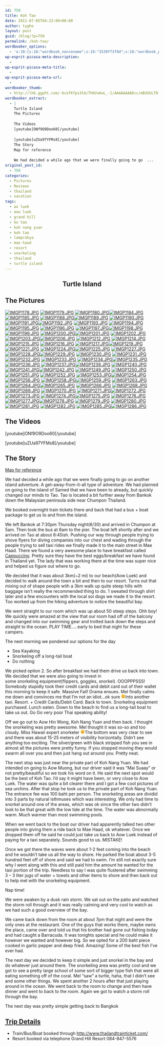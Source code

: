 ```yaml
---
id: 750
title: Koh Tao
date: 2011-07-05T04:23:09+00:00
author: tyghe
layout: post
guid: /blog/?p=750
permalink: /koh-tao/
wordbooker_options:
  - 'a:10:{s:18:"wordbook_noncename";s:10:"3539ff3f8d";s:18:"wordbook_page_post";s:4:"-100";s:18:"wordbook_orandpage";s:1:"2";s:23:"wordbook_default_author";s:1:"2";s:23:"wordbook_extract_length";s:3:"256";s:19:"wordbook_actionlink";s:3:"300";s:26:"wordbooker_publish_default";s:2:"on";s:18:"wordbook_attribute";s:31:"Posted a new post on their blog";s:29:"wordbooker_status_update_text";s:35:": New blog post :  %title% - %link%";s:20:"wordbook_comment_get";s:2:"on";}'
wp-esprit-picasa-meta-description:
  - 
wp-esprit-picasa-meta-title:
  - 
wp-esprit-picasa-meta-url:
  - 
wordbooker_thumb:
  - http://lh6.ggpht.com/-bceTKfpx3tA/ThKVxKwL_-I/AAAAAAAADcc/mB3GULTO-18/s200/IMGP1178.JPG
wordbooker_extract:
  - |
    Turtle Island
    The Pictures
                                                       
    The Videos
    [youtube]ONf9O9Doo60[/youtube]
    
    [youtube]uZUa97YFMs8[/youtube]
    The Story
    Map for reference
    
    We had decided a while ago that we were finally going to go  ...
original_post_id:
  - 750
categories:
  - Pictures
  - Reviews
  - thailand
  - vacation
tags:
  - ao luek
  - aow luek
  - grand hill
  - ko tao
  - koh nang yuan
  - koh tao
  - lamprahya
  - mae haad
  - resort
  - snorkeling
  - thailand
  - turtle island
---
```

<h2 style="text-align:center;">
  Turtle Island
</h2>

## <!--more-->The Pictures

<a href="http://lh6.ggpht.com/-bceTKfpx3tA/ThKVxKwL_-I/AAAAAAAADcc/mB3GULTO-18/s800/IMGP1178.JPG" rel="lightbox[750]"><img src="http://lh6.ggpht.com/-bceTKfpx3tA/ThKVxKwL_-I/AAAAAAAADcc/mB3GULTO-18/s200/IMGP1178.JPG" alt="IMGP1178.JPG" /></a> <a href="http://lh6.ggpht.com/-xoaSetFveC0/ThKVy5YcV_I/AAAAAAAADcg/PUqMH1MGfDw/s800/IMGP1179.JPG" rel="lightbox[750]"><img src="http://lh6.ggpht.com/-xoaSetFveC0/ThKVy5YcV_I/AAAAAAAADcg/PUqMH1MGfDw/s200/IMGP1179.JPG" alt="IMGP1179.JPG" /></a> <a href="http://lh6.ggpht.com/-B4yRJsiSP8E/ThKV0Y0qgKI/AAAAAAAADck/GSC8k-hS6Es/s800/IMGP1180.JPG" rel="lightbox[750]"><img src="http://lh6.ggpht.com/-B4yRJsiSP8E/ThKV0Y0qgKI/AAAAAAAADck/GSC8k-hS6Es/s200/IMGP1180.JPG" alt="IMGP1180.JPG" /></a><a href="http://lh5.ggpht.com/-dSz9sS_xfQc/ThKV1-RjsdI/AAAAAAAADco/fUA4frMwHjM/s800/IMGP1184.JPG" rel="lightbox[750]"><img src="http://lh5.ggpht.com/-dSz9sS_xfQc/ThKV1-RjsdI/AAAAAAAADco/fUA4frMwHjM/s200/IMGP1184.JPG" alt="IMGP1184.JPG" /></a> <a href="http://lh5.ggpht.com/-DZ1bJVdlNAA/ThKV2o7kKjI/AAAAAAAADcs/NWS45hRpAVQ/s800/IMGP1185.JPG" rel="lightbox[750]"><img src="http://lh5.ggpht.com/-DZ1bJVdlNAA/ThKV2o7kKjI/AAAAAAAADcs/NWS45hRpAVQ/s200/IMGP1185.JPG" alt="IMGP1185.JPG" /></a> <a href="http://lh5.ggpht.com/-gby9V8wnm-4/ThKV3iSUvvI/AAAAAAAADcw/o3gYe6vybtY/s800/IMGP1188.JPG" rel="lightbox[750]"><img src="http://lh5.ggpht.com/-gby9V8wnm-4/ThKV3iSUvvI/AAAAAAAADcw/o3gYe6vybtY/s200/IMGP1188.JPG" alt="IMGP1188.JPG" /></a><a href="http://lh3.ggpht.com/-88eFvcSjsOw/ThKV4bd7TOI/AAAAAAAADc0/xIZVgyH_-VQ/s800/IMGP1189.JPG" rel="lightbox[750]"><img src="http://lh3.ggpht.com/-88eFvcSjsOw/ThKV4bd7TOI/AAAAAAAADc0/xIZVgyH_-VQ/s200/IMGP1189.JPG" alt="IMGP1189.JPG" /></a> <a href="http://lh4.ggpht.com/-1ooof13sLIc/ThKV5EZp6_I/AAAAAAAADc4/zlx-WeggrmI/s800/IMGP1190.JPG" rel="lightbox[750]"><img src="http://lh4.ggpht.com/-1ooof13sLIc/ThKV5EZp6_I/AAAAAAAADc4/zlx-WeggrmI/s200/IMGP1190.JPG" alt="IMGP1190.JPG" /></a> <a href="http://lh6.ggpht.com/-lpHU0Wfq2pE/ThKV5mjx1yI/AAAAAAAADc8/9OHJ3DOWrDk/s800/IMGP1191.JPG" rel="lightbox[750]"><img src="http://lh6.ggpht.com/-lpHU0Wfq2pE/ThKV5mjx1yI/AAAAAAAADc8/9OHJ3DOWrDk/s200/IMGP1191.JPG" alt="IMGP1191.JPG" /></a><a href="http://lh5.ggpht.com/-11KdxI11bwg/ThKV6ZJJIeI/AAAAAAAADdA/WWz5ZE3cAk8/s800/IMGP1192.JPG" rel="lightbox[750]"><img src="http://lh5.ggpht.com/-11KdxI11bwg/ThKV6ZJJIeI/AAAAAAAADdA/WWz5ZE3cAk8/s200/IMGP1192.JPG" alt="IMGP1192.JPG" /></a> <a href="http://lh4.ggpht.com/-qZIYnTrecVM/ThKV7HiNnsI/AAAAAAAADdE/8MDHtIydKw4/s800/IMGP1193.JPG" rel="lightbox[750]"><img src="http://lh4.ggpht.com/-qZIYnTrecVM/ThKV7HiNnsI/AAAAAAAADdE/8MDHtIydKw4/s200/IMGP1193.JPG" alt="IMGP1193.JPG" /></a> <a href="http://lh5.ggpht.com/-w4z6faEomQg/ThKV7iEgkRI/AAAAAAAADdI/EFnRmZQHW1M/s800/IMGP1194.JPG" rel="lightbox[750]"><img src="http://lh5.ggpht.com/-w4z6faEomQg/ThKV7iEgkRI/AAAAAAAADdI/EFnRmZQHW1M/s200/IMGP1194.JPG" alt="IMGP1194.JPG" /></a><a href="http://lh3.ggpht.com/-vr4dIVLhHCA/ThKV8NGIP7I/AAAAAAAADdM/Of7PnBa1ogI/s800/IMGP1195.JPG" rel="lightbox[750]"><img src="http://lh3.ggpht.com/-vr4dIVLhHCA/ThKV8NGIP7I/AAAAAAAADdM/Of7PnBa1ogI/s200/IMGP1195.JPG" alt="IMGP1195.JPG" /></a> <a href="http://lh6.ggpht.com/-pUIVgwObzJs/ThKV9rspMrI/AAAAAAAADdQ/MAAQ3jhX-Xg/s800/IMGP1196.JPG" rel="lightbox[750]"><img src="http://lh6.ggpht.com/-pUIVgwObzJs/ThKV9rspMrI/AAAAAAAADdQ/MAAQ3jhX-Xg/s200/IMGP1196.JPG" alt="IMGP1196.JPG" /></a> <a href="http://lh4.ggpht.com/-piN51lKJ4tU/ThKV-ReYzVI/AAAAAAAADdU/-eCuiFMqrYs/s800/IMGP1197.JPG" rel="lightbox[750]"><img src="http://lh4.ggpht.com/-piN51lKJ4tU/ThKV-ReYzVI/AAAAAAAADdU/-eCuiFMqrYs/s200/IMGP1197.JPG" alt="IMGP1197.JPG" /></a><a href="http://lh4.ggpht.com/-gNkQWcAZitY/ThKV_FG1umI/AAAAAAAADdY/tDE1bmyh8-U/s800/IMGP1198.JPG" rel="lightbox[750]"><img src="http://lh4.ggpht.com/-gNkQWcAZitY/ThKV_FG1umI/AAAAAAAADdY/tDE1bmyh8-U/s200/IMGP1198.JPG" alt="IMGP1198.JPG" /></a> <a href="http://lh6.ggpht.com/-nOgpnNyefv8/ThKV_vwh2vI/AAAAAAAADdc/AC5s9c7mhlE/s800/IMGP1199.JPG" rel="lightbox[750]"><img src="http://lh6.ggpht.com/-nOgpnNyefv8/ThKV_vwh2vI/AAAAAAAADdc/AC5s9c7mhlE/s200/IMGP1199.JPG" alt="IMGP1199.JPG" /></a> <a href="http://lh6.ggpht.com/-dwtzJMEYL8g/ThKWAhlVGlI/AAAAAAAADdg/y7OzNNszhhU/s800/IMGP1200.JPG" rel="lightbox[750]"><img src="http://lh6.ggpht.com/-dwtzJMEYL8g/ThKWAhlVGlI/AAAAAAAADdg/y7OzNNszhhU/s200/IMGP1200.JPG" alt="IMGP1200.JPG" /></a><a href="http://lh3.ggpht.com/-thKIIot7G3Q/ThKWBNs4cLI/AAAAAAAADdk/ffTQSDaU-eE/s800/IMGP1201.JPG" rel="lightbox[750]"><img src="http://lh3.ggpht.com/-thKIIot7G3Q/ThKWBNs4cLI/AAAAAAAADdk/ffTQSDaU-eE/s200/IMGP1201.JPG" alt="IMGP1201.JPG" /></a> <a href="http://lh3.ggpht.com/-8JONgr4SPc0/ThKWB-AJ0YI/AAAAAAAADdo/v_xOy_mfhbo/s800/IMGP1202.JPG" rel="lightbox[750]"><img src="http://lh3.ggpht.com/-8JONgr4SPc0/ThKWB-AJ0YI/AAAAAAAADdo/v_xOy_mfhbo/s200/IMGP1202.JPG" alt="IMGP1202.JPG" /></a> <a href="http://lh4.ggpht.com/-m5O3mH0MMRM/ThKWC_YmFzI/AAAAAAAADds/0UvMbe7QLig/s800/IMGP1203.JPG" rel="lightbox[750]"><img src="http://lh4.ggpht.com/-m5O3mH0MMRM/ThKWC_YmFzI/AAAAAAAADds/0UvMbe7QLig/s200/IMGP1203.JPG" alt="IMGP1203.JPG" /></a><a href="http://lh6.ggpht.com/-JViq59mz0ZE/ThKWEWeKuOI/AAAAAAAADd0/txl6KV7RtBI/s800/IMGP1206.JPG" rel="lightbox[750]"><img src="http://lh6.ggpht.com/-JViq59mz0ZE/ThKWEWeKuOI/AAAAAAAADd0/txl6KV7RtBI/s200/IMGP1206.JPG" alt="IMGP1206.JPG" /></a> <a href="http://lh4.ggpht.com/-B0Hh9JjM2QI/ThKWFhqbCLI/AAAAAAAADd4/LbXWI3BIgAY/s800/IMGP1212.JPG" rel="lightbox[750]"><img src="http://lh4.ggpht.com/-B0Hh9JjM2QI/ThKWFhqbCLI/AAAAAAAADd4/LbXWI3BIgAY/s200/IMGP1212.JPG" alt="IMGP1212.JPG" /></a> <a href="http://lh5.ggpht.com/-6YOjA_2-0g4/ThKWGcRp4EI/AAAAAAAADd8/aVQOLGDpj9A/s800/IMGP1214.JPG" rel="lightbox[750]"><img src="http://lh5.ggpht.com/-6YOjA_2-0g4/ThKWGcRp4EI/AAAAAAAADd8/aVQOLGDpj9A/s200/IMGP1214.JPG" alt="IMGP1214.JPG" /></a><a href="http://lh6.ggpht.com/-dyamUguWhpk/ThKWHM7_rOI/AAAAAAAADeA/UaIdT8EeKO8/s800/IMGP1215.JPG" rel="lightbox[750]"><img src="http://lh6.ggpht.com/-dyamUguWhpk/ThKWHM7_rOI/AAAAAAAADeA/UaIdT8EeKO8/s200/IMGP1215.JPG" alt="IMGP1215.JPG" /></a> <a href="http://lh3.ggpht.com/-OqWVEB3fiAo/ThKWHhC2hTI/AAAAAAAADeE/zOtZKr_zqZY/s800/IMGP1216.JPG" rel="lightbox[750]"><img src="http://lh3.ggpht.com/-OqWVEB3fiAo/ThKWHhC2hTI/AAAAAAAADeE/zOtZKr_zqZY/s200/IMGP1216.JPG" alt="IMGP1216.JPG" /></a> <a href="http://lh6.ggpht.com/-Va08_1ML7ww/ThKWIavGgtI/AAAAAAAADeI/-6GMV0yJTHo/s800/IMGP1217.JPG" rel="lightbox[750]"><img src="http://lh6.ggpht.com/-Va08_1ML7ww/ThKWIavGgtI/AAAAAAAADeI/-6GMV0yJTHo/s200/IMGP1217.JPG" alt="IMGP1217.JPG" /></a><a href="http://lh4.ggpht.com/-5NbrIGuVGzk/ThKWJONJANI/AAAAAAAADeM/nDIY8CJClU4/s800/IMGP1219.JPG" rel="lightbox[750]"><img src="http://lh4.ggpht.com/-5NbrIGuVGzk/ThKWJONJANI/AAAAAAAADeM/nDIY8CJClU4/s200/IMGP1219.JPG" alt="IMGP1219.JPG" /></a> <a href="http://lh3.ggpht.com/-sCZXAnBYu8w/ThKWJs4K8lI/AAAAAAAADeQ/8MyWUfRGSRE/s800/IMGP1221.JPG" rel="lightbox[750]"><img src="http://lh3.ggpht.com/-sCZXAnBYu8w/ThKWJs4K8lI/AAAAAAAADeQ/8MyWUfRGSRE/s200/IMGP1221.JPG" alt="IMGP1221.JPG" /></a> <a href="http://lh5.ggpht.com/-Eiwiw3T88qc/ThKWKQvNWsI/AAAAAAAADeU/JtKW8_szPeM/s800/IMGP1224.JPG" rel="lightbox[750]"><img src="http://lh5.ggpht.com/-Eiwiw3T88qc/ThKWKQvNWsI/AAAAAAAADeU/JtKW8_szPeM/s200/IMGP1224.JPG" alt="IMGP1224.JPG" /></a><a href="http://lh4.ggpht.com/-qCwhw-0SeL4/ThKWLSNE9LI/AAAAAAAADeY/o4vJOlB80qI/s800/IMGP1225.JPG" rel="lightbox[750]"><img src="http://lh4.ggpht.com/-qCwhw-0SeL4/ThKWLSNE9LI/AAAAAAAADeY/o4vJOlB80qI/s200/IMGP1225.JPG" alt="IMGP1225.JPG" /></a> <a href="http://lh3.ggpht.com/-dQLn1kuQZts/ThKWMETknCI/AAAAAAAADec/RrQ-HcYz4lY/s800/IMGP1227.JPG" rel="lightbox[750]"><img src="http://lh3.ggpht.com/-dQLn1kuQZts/ThKWMETknCI/AAAAAAAADec/RrQ-HcYz4lY/s200/IMGP1227.JPG" alt="IMGP1227.JPG" /></a> <a href="http://lh6.ggpht.com/-77NUwg9urq0/ThKWNEvXOwI/AAAAAAAADeg/RNU5N4NyHEw/s800/IMGP1228.JPG" rel="lightbox[750]"><img src="http://lh6.ggpht.com/-77NUwg9urq0/ThKWNEvXOwI/AAAAAAAADeg/RNU5N4NyHEw/s200/IMGP1228.JPG" alt="IMGP1228.JPG" /></a><a href="http://lh6.ggpht.com/-lyWvf9QJ2lE/ThKWOPzXIlI/AAAAAAAADek/OAXPJJbW-7Q/s800/IMGP1229.JPG" rel="lightbox[750]"><img src="http://lh6.ggpht.com/-lyWvf9QJ2lE/ThKWOPzXIlI/AAAAAAAADek/OAXPJJbW-7Q/s200/IMGP1229.JPG" alt="IMGP1229.JPG" /></a> <a href="http://lh5.ggpht.com/-MuivD0eS3Wk/ThKXYeXx82I/AAAAAAAADes/-Y2xBxXHUwo/s800/IMGP1230.JPG" rel="lightbox[750]"><img src="http://lh5.ggpht.com/-MuivD0eS3Wk/ThKXYeXx82I/AAAAAAAADes/-Y2xBxXHUwo/s200/IMGP1230.JPG" alt="IMGP1230.JPG" /></a> <a href="http://lh6.ggpht.com/-kNsemYTPT_M/ThKYbTYiajI/AAAAAAAADe0/7GYkhm7e74I/s800/IMGP1231.JPG" rel="lightbox[750]"><img src="http://lh6.ggpht.com/-kNsemYTPT_M/ThKYbTYiajI/AAAAAAAADe0/7GYkhm7e74I/s200/IMGP1231.JPG" alt="IMGP1231.JPG" /></a><a href="http://lh5.ggpht.com/-EnogN08E7Lw/ThKYcsLgP9I/AAAAAAAADe4/tAq3ub5fWVE/s800/IMGP1232.JPG" rel="lightbox[750]"><img src="http://lh5.ggpht.com/-EnogN08E7Lw/ThKYcsLgP9I/AAAAAAAADe4/tAq3ub5fWVE/s200/IMGP1232.JPG" alt="IMGP1232.JPG" /></a> <a href="http://lh4.ggpht.com/-mUzjmJR9G3o/ThKYdmqPuyI/AAAAAAAADe8/WToQkgVUTvU/s800/IMGP1233.JPG" rel="lightbox[750]"><img src="http://lh4.ggpht.com/-mUzjmJR9G3o/ThKYdmqPuyI/AAAAAAAADe8/WToQkgVUTvU/s200/IMGP1233.JPG" alt="IMGP1233.JPG" /></a> <a href="http://lh5.ggpht.com/-tAC9JoUjjUw/ThKYef65WnI/AAAAAAAADfA/ehuzA7-ZZUk/s800/IMGP1234.JPG" rel="lightbox[750]"><img src="http://lh5.ggpht.com/-tAC9JoUjjUw/ThKYef65WnI/AAAAAAAADfA/ehuzA7-ZZUk/s200/IMGP1234.JPG" alt="IMGP1234.JPG" /></a><a href="http://lh5.ggpht.com/-pbJoXNe_wyg/ThKYe_2ve3I/AAAAAAAADfE/oGptFMYojSg/s800/IMGP1235.JPG" rel="lightbox[750]"><img src="http://lh5.ggpht.com/-pbJoXNe_wyg/ThKYe_2ve3I/AAAAAAAADfE/oGptFMYojSg/s200/IMGP1235.JPG" alt="IMGP1235.JPG" /></a> <a href="http://lh5.ggpht.com/-E_4oZIsxo50/ThKYfzTDDDI/AAAAAAAADfI/v_6BN1UNkC4/s800/IMGP1236.JPG" rel="lightbox[750]"><img src="http://lh5.ggpht.com/-E_4oZIsxo50/ThKYfzTDDDI/AAAAAAAADfI/v_6BN1UNkC4/s200/IMGP1236.JPG" alt="IMGP1236.JPG" /></a> <a href="http://lh4.ggpht.com/-57m9JEO8Mmo/ThKYg6Feq_I/AAAAAAAADfM/VYqRevvIDCc/s800/IMGP1237.JPG" rel="lightbox[750]"><img src="http://lh4.ggpht.com/-57m9JEO8Mmo/ThKYg6Feq_I/AAAAAAAADfM/VYqRevvIDCc/s200/IMGP1237.JPG" alt="IMGP1237.JPG" /></a><a href="http://lh5.ggpht.com/-W6irTgMYgeI/ThKYiMU2q6I/AAAAAAAADfQ/JoHfa-z7YDM/s800/IMGP1239.JPG" rel="lightbox[750]"><img src="http://lh5.ggpht.com/-W6irTgMYgeI/ThKYiMU2q6I/AAAAAAAADfQ/JoHfa-z7YDM/s200/IMGP1239.JPG" alt="IMGP1239.JPG" /></a> <a href="http://lh6.ggpht.com/-S2AzwRTGCGA/ThKYjHvHSRI/AAAAAAAADfU/076Dewi97IM/s800/IMGP1240.JPG" rel="lightbox[750]"><img src="http://lh6.ggpht.com/-S2AzwRTGCGA/ThKYjHvHSRI/AAAAAAAADfU/076Dewi97IM/s200/IMGP1240.JPG" alt="IMGP1240.JPG" /></a> <a href="http://lh5.ggpht.com/-EkusrCrIeeI/ThKYjzSzicI/AAAAAAAADfY/lnv01pkN8kM/s800/IMGP1241.JPG" rel="lightbox[750]"><img src="http://lh5.ggpht.com/-EkusrCrIeeI/ThKYjzSzicI/AAAAAAAADfY/lnv01pkN8kM/s200/IMGP1241.JPG" alt="IMGP1241.JPG" /></a><a href="http://lh4.ggpht.com/-aSv5s8KyCbM/ThKYktRzr2I/AAAAAAAADfc/BWV70xq1d3w/s800/IMGP1242.JPG" rel="lightbox[750]"><img src="http://lh4.ggpht.com/-aSv5s8KyCbM/ThKYktRzr2I/AAAAAAAADfc/BWV70xq1d3w/s200/IMGP1242.JPG" alt="IMGP1242.JPG" /></a> <a href="http://lh6.ggpht.com/-1DCCZ0XZvUE/ThKYlfgWDII/AAAAAAAADfg/r5BWnoVGxx8/s800/IMGP1249.JPG" rel="lightbox[750]"><img src="http://lh6.ggpht.com/-1DCCZ0XZvUE/ThKYlfgWDII/AAAAAAAADfg/r5BWnoVGxx8/s200/IMGP1249.JPG" alt="IMGP1249.JPG" /></a> <a href="http://lh5.ggpht.com/-dKuSyfU2kDA/ThKYmIbyXnI/AAAAAAAADfk/CO_OkiKa6kQ/s800/IMGP1250.JPG" rel="lightbox[750]"><img src="http://lh5.ggpht.com/-dKuSyfU2kDA/ThKYmIbyXnI/AAAAAAAADfk/CO_OkiKa6kQ/s200/IMGP1250.JPG" alt="IMGP1250.JPG" /></a><a href="http://lh4.ggpht.com/-TIgueCQH1ck/ThKYmx2u1sI/AAAAAAAADfo/xMYrmzb-EJA/s800/IMGP1251.JPG" rel="lightbox[750]"><img src="http://lh4.ggpht.com/-TIgueCQH1ck/ThKYmx2u1sI/AAAAAAAADfo/xMYrmzb-EJA/s200/IMGP1251.JPG" alt="IMGP1251.JPG" /></a> <a href="http://lh3.ggpht.com/-fe9grD8M6HY/ThKYnoxCt6I/AAAAAAAADfs/bS4fQ97KDHw/s800/IMGP1252.JPG" rel="lightbox[750]"><img src="http://lh3.ggpht.com/-fe9grD8M6HY/ThKYnoxCt6I/AAAAAAAADfs/bS4fQ97KDHw/s200/IMGP1252.JPG" alt="IMGP1252.JPG" /></a> <a href="http://lh5.ggpht.com/-jz_h-JuaXxY/ThKYppec0ZI/AAAAAAAADfw/Z3AyPuQ6bOs/s800/IMGP1253.JPG" rel="lightbox[750]"><img src="http://lh5.ggpht.com/-jz_h-JuaXxY/ThKYppec0ZI/AAAAAAAADfw/Z3AyPuQ6bOs/s200/IMGP1253.JPG" alt="IMGP1253.JPG" /></a><a href="http://lh3.ggpht.com/-NA03MNjvgNw/ThKYqtiqxjI/AAAAAAAADf0/gaaUZxNtmAs/s800/IMGP1254.JPG" rel="lightbox[750]"><img src="http://lh3.ggpht.com/-NA03MNjvgNw/ThKYqtiqxjI/AAAAAAAADf0/gaaUZxNtmAs/s200/IMGP1254.JPG" alt="IMGP1254.JPG" /></a> <a href="http://lh4.ggpht.com/-56ffS_xM-CQ/ThKYrYRIyFI/AAAAAAAADf4/yBBLHhBZOl4/s800/IMGP1256.JPG" rel="lightbox[750]"><img src="http://lh4.ggpht.com/-56ffS_xM-CQ/ThKYrYRIyFI/AAAAAAAADf4/yBBLHhBZOl4/s200/IMGP1256.JPG" alt="IMGP1256.JPG" /></a> <a href="http://lh5.ggpht.com/-LYohB172Tfg/ThKYsNjqe-I/AAAAAAAADf8/Ms7v3ZURVKQ/s800/IMGP1258.JPG" rel="lightbox[750]"><img src="http://lh5.ggpht.com/-LYohB172Tfg/ThKYsNjqe-I/AAAAAAAADf8/Ms7v3ZURVKQ/s200/IMGP1258.JPG" alt="IMGP1258.JPG" /></a><a href="http://lh4.ggpht.com/-eQ89ZzVSkJI/ThKYsmZvwmI/AAAAAAAADgA/t3GtzmNssxI/s800/IMGP1259.JPG" rel="lightbox[750]"><img src="http://lh4.ggpht.com/-eQ89ZzVSkJI/ThKYsmZvwmI/AAAAAAAADgA/t3GtzmNssxI/s200/IMGP1259.JPG" alt="IMGP1259.JPG" /></a> <a href="http://lh4.ggpht.com/-g2FHoCGYgrs/ThKYtRbItHI/AAAAAAAADgE/Ks4cy1Kw-2M/s800/IMGP1263.JPG" rel="lightbox[750]"><img src="http://lh4.ggpht.com/-g2FHoCGYgrs/ThKYtRbItHI/AAAAAAAADgE/Ks4cy1Kw-2M/s200/IMGP1263.JPG" alt="IMGP1263.JPG" /></a> <a href="http://lh6.ggpht.com/-sO9MTEsj1z4/ThKYuQouJuI/AAAAAAAADgI/R80jZp5e6Zk/s800/IMGP1264.JPG" rel="lightbox[750]"><img src="http://lh6.ggpht.com/-sO9MTEsj1z4/ThKYuQouJuI/AAAAAAAADgI/R80jZp5e6Zk/s200/IMGP1264.JPG" alt="IMGP1264.JPG" /></a><a href="http://lh6.ggpht.com/-9kzKyr92_hc/ThKYvHEzzwI/AAAAAAAADgM/Dxcrr2YN-HI/s800/IMGP1265.JPG" rel="lightbox[750]"><img src="http://lh6.ggpht.com/-9kzKyr92_hc/ThKYvHEzzwI/AAAAAAAADgM/Dxcrr2YN-HI/s200/IMGP1265.JPG" alt="IMGP1265.JPG" /></a> <a href="http://lh3.ggpht.com/-EDqg1R1WyRs/ThKYvy9xPEI/AAAAAAAADgQ/m3QH3lirhvU/s800/IMGP1266.JPG" rel="lightbox[750]"><img src="http://lh3.ggpht.com/-EDqg1R1WyRs/ThKYvy9xPEI/AAAAAAAADgQ/m3QH3lirhvU/s200/IMGP1266.JPG" alt="IMGP1266.JPG" /></a> <a href="http://lh3.ggpht.com/-sWVcxQ1O6ag/ThKYwnO609I/AAAAAAAADgU/vEFkfNmb8xk/s800/IMGP1268.JPG" rel="lightbox[750]"><img src="http://lh3.ggpht.com/-sWVcxQ1O6ag/ThKYwnO609I/AAAAAAAADgU/vEFkfNmb8xk/s200/IMGP1268.JPG" alt="IMGP1268.JPG" /></a><a href="http://lh6.ggpht.com/-4PdtVRGXLX8/ThKYxcxaoOI/AAAAAAAADgY/3lWSPclClSg/s800/IMGP1269.JPG" rel="lightbox[750]"><img src="http://lh6.ggpht.com/-4PdtVRGXLX8/ThKYxcxaoOI/AAAAAAAADgY/3lWSPclClSg/s200/IMGP1269.JPG" alt="IMGP1269.JPG" /></a> <a href="http://lh4.ggpht.com/-aBcHJrOjzRk/ThKZA1TKDFI/AAAAAAAADgc/XIrUJrO2APk/s800/IMGP1270.JPG" rel="lightbox[750]"><img src="http://lh4.ggpht.com/-aBcHJrOjzRk/ThKZA1TKDFI/AAAAAAAADgc/XIrUJrO2APk/s200/IMGP1270.JPG" alt="IMGP1270.JPG" /></a> <a href="http://lh4.ggpht.com/-YLFW-cUbvDg/ThKZEDvN18I/AAAAAAAADgg/KhdLZlRXFks/s800/IMGP1271.JPG" rel="lightbox[750]"><img src="http://lh4.ggpht.com/-YLFW-cUbvDg/ThKZEDvN18I/AAAAAAAADgg/KhdLZlRXFks/s200/IMGP1271.JPG" alt="IMGP1271.JPG" /></a><a href="http://lh5.ggpht.com/-cBpmhPz2Jjk/ThKZEhikQLI/AAAAAAAADgk/nSBqVM8w4bo/s800/IMGP1272.JPG" rel="lightbox[750]"><img src="http://lh5.ggpht.com/-cBpmhPz2Jjk/ThKZEhikQLI/AAAAAAAADgk/nSBqVM8w4bo/s200/IMGP1272.JPG" alt="IMGP1272.JPG" /></a> <a href="http://lh5.ggpht.com/-JaUN53WwsF4/ThKZFlS04QI/AAAAAAAADgo/ybKfRGJhEK4/s800/IMGP1273.JPG" rel="lightbox[750]"><img src="http://lh5.ggpht.com/-JaUN53WwsF4/ThKZFlS04QI/AAAAAAAADgo/ybKfRGJhEK4/s200/IMGP1273.JPG" alt="IMGP1273.JPG" /></a> <a href="http://lh6.ggpht.com/-cY1rw0kejBE/ThKZSgGJq4I/AAAAAAAADgs/twbZhAJo8wI/s800/IMGP1274.JPG" rel="lightbox[750]"><img src="http://lh6.ggpht.com/-cY1rw0kejBE/ThKZSgGJq4I/AAAAAAAADgs/twbZhAJo8wI/s200/IMGP1274.JPG" alt="IMGP1274.JPG" /></a><a href="http://lh5.ggpht.com/-WkBmwhZPPmY/ThKZT6SXZQI/AAAAAAAADgw/6aaKPBCkSPQ/s800/IMGP1275.JPG" rel="lightbox[750]"><img src="http://lh5.ggpht.com/-WkBmwhZPPmY/ThKZT6SXZQI/AAAAAAAADgw/6aaKPBCkSPQ/s200/IMGP1275.JPG" alt="IMGP1275.JPG" /></a> <a href="http://lh5.ggpht.com/-O_cpkol6zKI/ThKZU8wbNOI/AAAAAAAADg0/rXyXkILpZZ4/s800/IMGP1276.JPG" rel="lightbox[750]"><img src="http://lh5.ggpht.com/-O_cpkol6zKI/ThKZU8wbNOI/AAAAAAAADg0/rXyXkILpZZ4/s200/IMGP1276.JPG" alt="IMGP1276.JPG" /></a> <a href="http://lh3.ggpht.com/-2UyWklszQB0/ThKZV-axPQI/AAAAAAAADg4/eseBQMuRREs/s800/IMGP1277.JPG" rel="lightbox[750]"><img src="http://lh3.ggpht.com/-2UyWklszQB0/ThKZV-axPQI/AAAAAAAADg4/eseBQMuRREs/s200/IMGP1277.JPG" alt="IMGP1277.JPG" /></a><a href="http://lh6.ggpht.com/-1JjFw7PB6N0/ThKZWhpl7fI/AAAAAAAADg8/N-gvOryJj9g/s800/IMGP1278.JPG" rel="lightbox[750]"><img src="http://lh6.ggpht.com/-1JjFw7PB6N0/ThKZWhpl7fI/AAAAAAAADg8/N-gvOryJj9g/s200/IMGP1278.JPG" alt="IMGP1278.JPG" /></a> <a href="http://lh4.ggpht.com/--FY9VRu4nA0/ThKZXgfvdWI/AAAAAAAADhA/ujmO6qxGQUg/s800/IMGP1279.JPG" rel="lightbox[750]"><img src="http://lh4.ggpht.com/--FY9VRu4nA0/ThKZXgfvdWI/AAAAAAAADhA/ujmO6qxGQUg/s200/IMGP1279.JPG" alt="IMGP1279.JPG" /></a> <a href="http://lh4.ggpht.com/-wsqu-lAHG0s/ThKZYcgkxdI/AAAAAAAADhE/yo2GRoYOLwk/s800/IMGP1280.JPG" rel="lightbox[750]"><img src="http://lh4.ggpht.com/-wsqu-lAHG0s/ThKZYcgkxdI/AAAAAAAADhE/yo2GRoYOLwk/s200/IMGP1280.JPG" alt="IMGP1280.JPG" /></a> <a href="http://lh5.ggpht.com/-JpMCgK9NK8M/ThKZZCduSLI/AAAAAAAADhI/jvpY_iGmVgY/s800/IMGP1281.JPG" rel="lightbox[750]"><img src="http://lh5.ggpht.com/-JpMCgK9NK8M/ThKZZCduSLI/AAAAAAAADhI/jvpY_iGmVgY/s200/IMGP1281.JPG" alt="IMGP1281.JPG" /></a> <a href="http://lh3.ggpht.com/-qgyWjtEQBkk/ThKZaVfrrRI/AAAAAAAADhM/tZCjmnQQEbk/s800/IMGP1282.JPG" rel="lightbox[750]"><img src="http://lh3.ggpht.com/-qgyWjtEQBkk/ThKZaVfrrRI/AAAAAAAADhM/tZCjmnQQEbk/s200/IMGP1282.JPG" alt="IMGP1282.JPG" /></a> <a href="http://lh6.ggpht.com/-tZnakUBIFoI/ThKZbQl2D5I/AAAAAAAADhQ/Zx2pSPJX9lI/s800/IMGP1285.JPG" rel="lightbox[750]"><img src="http://lh6.ggpht.com/-tZnakUBIFoI/ThKZbQl2D5I/AAAAAAAADhQ/Zx2pSPJX9lI/s200/IMGP1285.JPG" alt="IMGP1285.JPG" /></a><a href="http://lh5.ggpht.com/-zvzc9I_A4BI/ThKZemOk9QI/AAAAAAAADhU/jSFr7WkWnFA/s800/IMGP1286.JPG" rel="lightbox[750]"><img src="http://lh5.ggpht.com/-zvzc9I_A4BI/ThKZemOk9QI/AAAAAAAADhU/jSFr7WkWnFA/s200/IMGP1286.JPG" alt="IMGP1286.JPG" /></a>

## The Videos

[youtube]ONf9O9Doo60[/youtube]

[youtube]uZUa97YFMs8[/youtube]

## The Story

<a title="Koh Tao Map" href="http://maps.google.com/maps/ms?msid=205501341960338681480.0004a74f555017cde0332&msa=0&ll=10.090051,99.820919&spn=0.09177,0.134239" target="_blank">Map for reference</a>

We had decided a while ago that we were finally going to go on another island adventure. A get-away-from-it-all type of adventure. We had planned on going to the island of Samed that we have been to already, but quickly changed our minds to Tao. Tao is located a bit further away from Bankok down the Malaysian peninsula side near Chumpon Thailand.

We booked overnight train tickets there and back that had a bus + boat package to get us to and from the island.

We left Bankok at 7:30pm Thursday night(6/30) and arrived in Chumpon at 5am. Then took the bus at 6am to the pier. The boat left shortly after and we arrived on Tao at about 8:45ish. Pushing our way through people trying to shove flyers for diving companies into our chest and wading through the people trying to sell taxi rides we finally made it to the main street in Mae Haad. There we found a very awesome place to have breakfast called <a title="Cappuccino French Bistro" href="http://www.cappuccino-frenchbistro.com/index.php" target="_blank">Cappuccino</a>. Pretty sure they have the best eggs/breakfast we have found in Thailand yet. The lady that was working there at the time was super nice and helped us figure out where to go.

We decided that it was about 3km(~2 mi) to our beach(Aow Luek) and decided to walk around the town a bit and then to our resort. Turns out that mixing out of shape people with a 3km walk up quite steep hills with baggage isn&#8217;t really the recommended thing to do. 1 sweated through shirt later and a few encounters with the local soi dogs we made it to the resort. Too worked up from the hiking adventure to notice the beautiful bay.

We went straight to our room which was up about 50 steep steps. Ohh boy! We quickly were amazed at the view that our room had off of the balcony and changed into our swimming gear and trotted back down the steps and straight to the ocean. PLAY TIME&#8230;..early to bed that night for these campers.

The next morning we pondered our options for the day

  * Sea Kayaking
  * Snorkeling off a long-tail boat
  * Do nothing

We picked option 2. So after breakfast we had them drive us back into town. We decided that we were also going to invest in some snorkeling equipment(flippers, goggles, snorkel). OOOPPPSSS! Somebody stupidly took their credit cards and debit card out of their wallet this morning to keep it safe. Massive Fail! Drama ensues. Mel finally calms me down and convinces me that I&#8217;m not an idiot&#8230;ok sure  <img src="/wp-includes/images/smilies/simple-smile.png" alt=":)" class="wp-smiley" style="height: 1em; max-height: 1em;" />Into another taxi. Resort. + Credit Cards/Debit Card. Back to town. Snorkeling equipment purchased. Lunch eaten. Down to the beach to find us a long-tail boat to take us out. Go Go very poor Thai speaking ability!

Off we go out to Aow Hin Wong, Koh Nang Yuan and then back. I thought the snorkeling was pretty awesome. Mel thought it was so-so and too cloudy. Miss Hawaii expert snorkeler  <img src="/wp-includes/images/smilies/simple-smile.png" alt=":)" class="wp-smiley" style="height: 1em; max-height: 1em;" />The bottom was very clear to see and there was about 15-25 meters of visibility horizontally. Didn&#8217;t see anything too exciting. The silver/green with black stripped fish you see in almost all the pictures were pretty funny. If you stopped moving they would swarm all over you and then just hang out around you. Pretty neat.

The next stop was just near the private part of Koh Nang Yuan. We had intended on going to Aow Muong, but our driver said it was &#8220;Mai Suaay&#8221; or not pretty/beautiful so we took his word on it. He said the next spot would be the best of Koh Tao. I&#8217;d say it might have been, or very close to Aow Luek. The water was quite a bit clearer there and I got a few cool pictures of sea urchins. After that stop he took us to the private part of Koh Nang Yuan. The entrance fee was 100 baht per person. The snorkeling areas are dividid into 3 parts by natural isthmuses which was interesting. We only had time to snorkel around one of the areas, which was ok since the other two didn&#8217;t look to be that great with the low tide at the time. The water was abnormally warm. Much warmer than most swimming pools.

When we went back to the boat our driver had apparently talked two other people into giving them a ride back to Mae Haad, ok whatever. Once we dropped them off he said he could just take us back to Aow Luek instead of paying for a taxi separately. Sounds good to us. MISTAKE!

Once we got there the waves were about 1-2 feet coming into the beach and he wouldn&#8217;t take us all the way to shore. He parked the boat about 3-5 hundred feet off of shore and said we had to swim. I&#8217;m still not exactly sure why I went along with this and still paid him the amount he wanted for the taxi portion of the trip. Needless to say I was quite flustered after swimming 3 &#8211; 3 liter jugs of water + towels and other items to shore and then back out to help mel with the snorkeling equipment.

Nap time!

We were awaken by a dusk rain storm. We sat out on the patio and watched the storm roll through and it was really calming and very cool to watch as we had such a good overview of the bay.

We came back down from the room at about 7pm that night and were the only ones at the restaurant. One of the guys that works there, maybe owns the place, came over and told us that his brother had gone out fishing today and had caught a Barracuda. It was tonights special and he could make it however we wanted and however big. So we opted for a 200 baht piece cooked in garlic pepper and deep fried. Amazing! Some of the best fish I&#8217;ve ever had.

The next day we decided to keep it simple and just snorkel in the bay and do whatever just around there. The snorkeling area was pretty cool and we got to see a pretty large school of some sort of bigger type fish that were all eating something off of the coral. Mel &#8220;saw&#8221; a turtle, haha, that I didn&#8217;t see and some other things. We spent another 2 hours after that just playing around in the ocean. We went back to the room to change and then have dinner and went to back to the room. Again we got to watch a storm roll through the bay.

The next day was pretty simple getting back to Bangkok

## <span style="text-decoration:underline;">Trip Details</span>

  * Train/Bus/Boat booked through <a title="Thailand Train Ticket" href="http://www.thailandtrainticket.com/" target="_blank">http://www.thailandtrainticket.com/</a>
  * Resort booked via telephone Grand Hill Resort 084-847-5576
